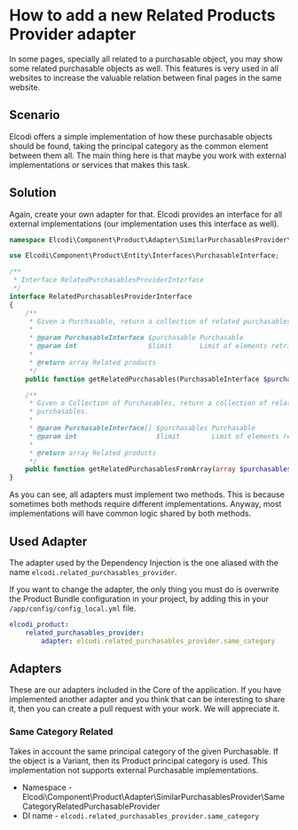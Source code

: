 # How to add a new Related Products Provider adapter

In some pages, specially all related to a purchasable object, you may show some
related purchasable objects as well. This features is very used in all websites
to increase the valuable relation between final pages in the same website.

## Scenario

Elcodi offers a simple implementation of how these purchasable objects should be
found, taking the principal category as the common element between them all. The
main thing here is that maybe you work with external implementations or services
that makes this task.

## Solution

Again, create your own adapter for that. Elcodi provides an interface for all
external implementations (our implementation uses this interface as well).

``` php
namespace Elcodi\Component\Product\Adapter\SimilarPurchasablesProvider\Interfaces;

use Elcodi\Component\Product\Entity\Interfaces\PurchasableInterface;

/**
 * Interface RelatedPurchasablesProviderInterface
 */
interface RelatedPurchasablesProviderInterface
{
    /**
     * Given a Purchasable, return a collection of related purchasables.
     *
     * @param PurchasableInterface $purchasable Purchasable
     * @param int                  $limit       Limit of elements retrieved
     *
     * @return array Related products
     */
    public function getRelatedPurchasables(PurchasableInterface $purchasable, $limit);

    /**
     * Given a Collection of Purchasables, return a collection of related
     * purchasables.
     *
     * @param PurchasableInterface[] $purchasables Purchasable
     * @param int                    $limit        Limit of elements retrieved
     *
     * @return array Related products
     */
    public function getRelatedPurchasablesFromArray(array $purchasables, $limit);
}
```

As you can see, all adapters must implement two methods. This is because
sometimes both methods require different implementations. Anyway, most
implementations will have common logic shared by both methods.

## Used Adapter

The adapter used by the Dependency Injection is the one aliased with the name
`elcodi.related_purchasables_provider`.

If you want to change the adapter, the only thing you must do is overwrite the
Product Bundle configuration in your project, by adding this in your
`/app/config/config_local.yml` file.

``` yaml
elcodi_product:
    related_purchasables_provider:
        adapter: elcodi.related_purchasables_provider.same_category
```

## Adapters

These are our adapters included in the Core of the application. If you have
implemented another adapter and you think that can be interesting to share it,
then you can create a pull request with your work. We will appreciate it.

### Same Category Related

Takes in account the same principal category of the given Purchasable. If the
object is a Variant, then its Product principal category is used. This
implementation not supports external Purchasable implementations.

* Namespace - Elcodi\Component\Product\Adapter\SimilarPurchasablesProvider\SameCategoryRelatedPurchasableProvider
* DI name - `elcodi.related_purchasables_provider.same_category`
